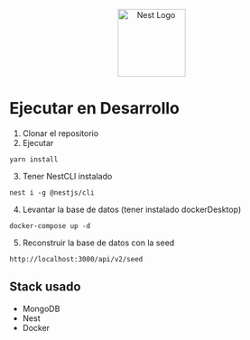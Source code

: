 <p align="center">
  <a href="http://nestjs.com/" target="blank"><img src="https://nestjs.com/img/logo-small.svg" width="120" alt="Nest Logo" /></a>
</p>

# Ejecutar en Desarrollo

1. Clonar el repositorio
2. Ejecutar
```
yarn install
```

3. Tener NestCLI instalado
```
nest i -g @nestjs/cli
```

4. Levantar la base de datos (tener instalado dockerDesktop)
```
docker-compose up -d
```

5. Reconstruir la base de datos con la seed
```
http://localhost:3000/api/v2/seed
```

## Stack usado
* MongoDB
* Nest
* Docker